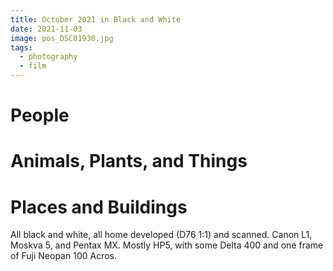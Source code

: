 ```yaml
---
title: October 2021 in Black and White
date: 2021-11-03
image: pos_DSC01930.jpg
tags:
  - photography
  - film
---
```



# People
<v-img src="pos_DSC01783.jpg" alt="bar" :dirp="dir"></v-img>
<v-img src="pos_DSC01790.jpg" alt="bar" :dirp="dir"></v-img>
<v-img src="pos_DSC01820.jpg" alt="bar" :dirp="dir"></v-img>
<v-img src="pos_DSC01793.jpg" alt="bar" :dirp="dir"></v-img>
<v-img src="pos_DSC01780.jpg" alt="bar" :dirp="dir"></v-img>
<v-img src="pos_DSC01868.jpg" alt="bar" :dirp="dir"></v-img>
<v-img src="pos_DSC01874.jpg" alt="bar" :dirp="dir"></v-img>
<v-img src="pos_DSC01944.jpg" alt="bar" :dirp="dir"></v-img>

# Animals, Plants, and Things
<v-img src="pos_DSC01787.jpg" alt="bar" :dirp="dir"></v-img>
<v-img src="pos_DSC01822.jpg" alt="bar" :dirp="dir"></v-img>
<v-img src="pos_DSC02013.jpg" alt="bar" :dirp="dir"></v-img>
<v-img src="pos_DSC01801.jpg" alt="bar" :dirp="dir"></v-img>
<v-img src="pos_DSC01839.jpg" alt="bar" :dirp="dir"></v-img>
<v-img src="pos_DSC01905.jpg" alt="bar" :dirp="dir"></v-img>
<v-img src="pos_DSC01949.jpg" alt="bar" :dirp="dir"></v-img>
<v-img src="pos_DSC01788.jpg" alt="bar" :dirp="dir"></v-img>
<v-img src="pos_DSC01782.jpg" alt="bar" :dirp="dir"></v-img>

# Places and Buildings
<v-img src="pos_DSC01766.jpg" alt="bar" :dirp="dir"></v-img>
<v-img src="pos_DSC01828.jpg" alt="bar" :dirp="dir"></v-img>
<v-img src="pos_DSC01930.jpg" alt="bar" :dirp="dir"></v-img>
<v-img src="pos_DSC01931.jpg" alt="bar" :dirp="dir"></v-img>
<v-img src="pos_DSC01936.jpg" alt="bar" :dirp="dir"></v-img>
<v-img src="pos_DSC01924.jpg" alt="bar" :dirp="dir"></v-img>




All black and white, all home developed (D76 1:1) and scanned.   Canon L1, Moskva 5, and Pentax MX.  Mostly HP5, with some Delta 400 and one frame of Fuji Neopan 100 Acros.